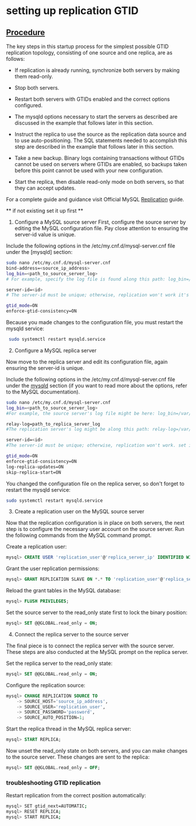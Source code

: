 
# setting up replication GTID

## [Procedure](https://dev.mysql.com/doc/refman/8.3/en/replication-gtids-howto.html)
The key steps in this startup process for the simplest possible GTID replication topology, consisting of one source and one replica, are as follows:

- If replication is already running, synchronize both servers by making them read-only.

- Stop both servers.

- Restart both servers with GTIDs enabled and the correct options configured.

- The mysqld options necessary to start the servers as described are discussed in the example that follows later in this section.

- Instruct the replica to use the source as the replication data source and to use auto-positioning. The SQL statements needed to accomplish this step are described in the example that follows later in this section.

- Take a new backup. Binary logs containing transactions without GTIDs cannot be used on servers where GTIDs are enabled, so backups taken before this point cannot be used with your new configuration.

- Start the replica, then disable read-only mode on both servers, so that they can accept updates.


For a complete guide and guidance visit Official MySQL [Replication](https://dev.mysql.com/doc/refman/8.3/en/replication.html) guide.

** if not existing set it up first **

1. Configure a MySQL source server
First, configure the source server by editing the MySQL configuration file. Pay close attention to ensuring the server-id value is unique.

Include the following options in the /etc/my.cnf.d/mysql-server.cnf file under the [mysqld] section:

```bash 
sudo nano /etc/my.cnf.d/mysql-server.cnf
bind-address=<source_ip_address>
log_bin=<path_to_source_server_log>
# For example, specify the log file is found along this path: log_bin=/var/log/mysql/mysql-bin.log.

server-id=<id>
# The server-id must be unique; otherwise, replication won't work it's normally 1 you can change it to a different value.set it to a unique value eg server-id=10

gtid_mode=ON
enforce-gtid-consistency=ON
```

Because you made changes to the configuration file, you must restart the mysqld service:

```bash
 sudo systemctl restart mysqld.service

```

2. Configure a MySQL replica server

Now move to the replica server and edit its configuration file, again ensuring the server-id is unique.

Include the following options in the /etc/my.cnf.d/mysql-server.cnf file under the [mysqld](https://dev.mysql.com/doc/refman/8.3/en/replication-howto-slavebaseconfig.html) section (if you want to read more about the options, refer to the MySQL documentation).

```bash
sudo nano /etc/my.cnf.d/mysql-server.cnf
log_bin=<path_to_source_server_log>
#For example, the source server's log file might be here: log_bin=/var/log/mysql/mysql-bin.log.

relay-log=path_to_replica_server_log
#The replication server's log might be along this path: relay-log=/var/log/mysql/mysql-relay-bin.log.

server-id=<id>
#The server-id must be unique; otherwise, replication won't work. set it to a unique value eg server-id=21

gtid_mode=ON
enforce-gtid-consistency=ON
log-replica-updates=ON
skip-replica-start=ON
```
You changed the configuration file on the replica server, so don't forget to restart the mysqld service:

```bash
sudo systemctl restart mysqld.service
```

3. Create a replication user on the MySQL source server

Now that the replication configuration is in place on both servers, the next step is to configure the necessary user account on the source server. Run the following commands from the MySQL command prompt.

Create a replication user:

```sql
mysql> CREATE USER 'replication_user'@'replica_server_ip' IDENTIFIED WITH mysql_native_password BY 'password';
```
Grant the user replication permissions:

```sql 
mysql> GRANT REPLICATION SLAVE ON *.* TO 'replication_user'@'replica_server_ip';

```
Reload the grant tables in the MySQL database:

```sql
mysql> FLUSH PRIVILEGES;

```
Set the source server to the read_only state first to lock the binary position:

```sql
mysql> SET @@GLOBAL.read_only = ON; 

```

4. Connect the replica server to the source server

The final piece is to connect the replica server with the source server. These steps are also conducted at the MySQL prompt on the replica server.

Set the replica server to the read_only state:

```sql
mysql> SET @@GLOBAL.read_only = ON;
```
Configure the replication source:
```sql 
mysql> CHANGE REPLICATION SOURCE TO
    -> SOURCE_HOST='source_ip_address',
    -> SOURCE_USER='replication_user',
    -> SOURCE_PASSWORD='password',
    -> SOURCE_AUTO_POSITION=1;
```
Start the replica thread in the MySQL replica server:

```sql 
mysql> START REPLICA;
```
Now unset the read_only state on both servers, and you can make changes to the source server. These changes are sent to the replica:

```sql
mysql> SET @@GLOBAL.read_only = OFF;

```
### troubleshooting GTID replication 
Restart replication from the correct position automatically:

```bash
mysql> SET gtid_next=AUTOMATIC;
mysql> RESET REPLICA;
mysql> START REPLICA;

```